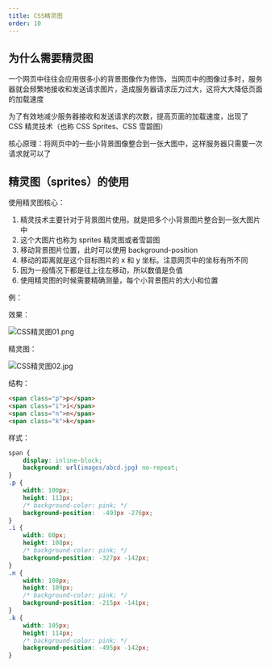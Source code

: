 ```yaml
---
title: CSS精灵图
order: 10
---
```


## 为什么需要精灵图

一个网页中往往会应用很多小的背景图像作为修饰，当网页中的图像过多时，服务器就会频繁地接收和发送请求图片，造成服务器请求压力过大，这将大大降低页面的加载速度

为了有效地减少服务器接收和发送请求的次数，提高页面的加载速度，出现了 CSS 精灵技术（也称 CSS Sprites、CSS 雪碧图）

核心原理：将网页中的一些小背景图像整合到一张大图中，这样服务器只需要一次请求就可以了

## 精灵图（sprites）的使用

使用精灵图核心：
1. 精灵技术主要针对于背景图片使用。就是把多个小背景图片整合到一张大图片中
2. 这个大图片也称为 sprites 精灵图或者雪碧图
3. 移动背景图片位置，此时可以使用 background-position
4. 移动的距离就是这个目标图片的 x 和 y 坐标。注意网页中的坐标有所不同
5. 因为一般情况下都是往上往左移动，所以数值是负值
6. 使用精灵图的时候需要精确测量，每个小背景图片的大小和位置

例：

效果：

![CSS精灵图01.png](https://zhf-picture.oss-cn-qingdao.aliyuncs.com/my-img/CSS精灵图01.png)

精灵图：

![CSS精灵图02.jpg](https://zhf-picture.oss-cn-qingdao.aliyuncs.com/my-img/CSS精灵图02.jpg)

结构：
```html
<span class="p">p</span>
<span class="i">i</span>
<span class="n">n</span>
<span class="k">k</span>
```
样式：
```css
span {
    display: inline-block;
    background: url(images/abcd.jpg) no-repeat;
}
.p {
    width: 100px;
    height: 112px;
    /* background-color: pink; */
    background-position:  -493px -276px;
}
.i {
    width: 60px;
    height: 108px;
    /* background-color: pink; */
    background-position: -327px -142px;
}
.n {
    width: 108px;
    height: 109px;
    /* background-color: pink; */
    background-position: -215px -141px;
}
.k {
    width: 105px;
    height: 114px;
    /* background-color: pink; */
    background-position: -495px -142px;
}
```


